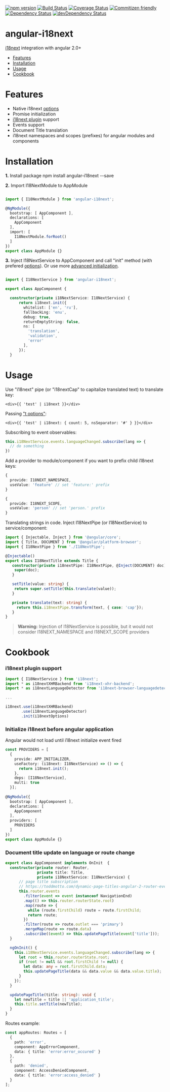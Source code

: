 [![npm version](https://badge.fury.io/js/angular-i18next.svg)](https://badge.fury.io/js/angular-i18next)
[![Build Status](https://travis-ci.org/Romanchuk/angular-i18next.svg?branch=master)](https://travis-ci.org/Romanchuk/angular-i18next)
[![Coverage Status](https://coveralls.io/repos/github/Romanchuk/angular-i18next/badge.svg?branch=master)](https://coveralls.io/github/Romanchuk/angular-i18next?branch=master)
[![Commitizen friendly](https://img.shields.io/badge/commitizen-friendly-brightgreen.svg)](http://commitizen.github.io/cz-cli/)
[![Dependency Status](https://david-dm.org/Romanchuk/angular-i18next.svg)](https://david-dm.org/Romanchuk/angular-i18next)
[![devDependency Status](https://david-dm.org/Romanchuk/angular-i18next/dev-status.svg)](https://david-dm.org/Romanchuk/angular-i18next?type=dev)

# angular-i18next
[i18next](http://i18next.com/) integration with angular 2.0+

 - [Features](#features)
 - [Installation](#installation)
 - [Usage](#usage)
 - [Cookbook](#cookbook)


# Features

- Native i18next [options](http://i18next.com/docs/options/#init-options)
- Promise initialization
- [i18next plugin](http://i18next.com/docs/ownplugin/) support 
- Events support
- Document Title translation
- i18next namespaces and scopes (prefixes) for angular modules and components

# Installation

**1.** Install package
    npm install angular-i18next --save

**2.** Import I18NextModule to AppModule

```typescript

import { I18NextModule } from 'angular-i18next';

@NgModule({
  bootstrap: [ AppComponent ],
  declarations: [   
    AppComponent
  ],
  import: [
    I18NextModule.forRoot()
  ]
})
export class AppModule {}

```
**3.** Inject I18NextService to AppComponent and call "init" method (with prefered [options]( http://i18next.com/docs/options/#init-options)). Or use more [advanced initialization](#initialize-i18next-before-angular-application).
```typescript

import { I18NextService } from 'angular-i18next';

export class AppComponent {

  constructor(private i18NextService: I18NextService) {
      return i18next.init({
        whitelist: ['en', 'ru'],
        fallbackLng: 'enu',
        debug: true,
        returnEmptyString: false,
        ns: [
          'translation',
          'validation',
          'error'          
        ],
      });
  }
```

# Usage

Use "i18next" pipe (or "i18nextCap" to capitalize translated text) to translate key:

    <div>{{ 'test' | i18next }}</div>

Passing ["t options"](http://i18next.com/docs/options/#t-options):

    <div>{{ 'test' | i18next: { count: 5, nsSeparator: '#' } }}</div>


Subscribing to event observables:
```typescript
this.i18NextService.events.languageChanged.subscribe(lang => {
  // do something
})
```

Add a provider to module/component if you want to prefix child i18next keys:
```typescript
{
  provide: I18NEXT_NAMESPACE,
  useValue: 'feature' // set 'feature:' prefix 
}
```
```typescript
{
  provide: I18NEXT_SCOPE,
  useValue: 'person' // set 'person.' prefix 
}
```

Translating strings in code. Inject I18NextPipe (or I18NextService) to service/component:
```typescript
import { Injectable, Inject } from '@angular/core';
import { Title, DOCUMENT } from '@angular/platform-browser';
import { I18NextPipe } from './I18NextPipe';

@Injectable()
export class I18NextTitle extends Title {
   constructor(private i18nextPipe: I18NextPipe, @Inject(DOCUMENT) doc) {
    super(doc);
   }

   setTitle(value: string) {
    return super.setTitle(this.translate(value));
   }

   private translate(text: string) {
     return this.i18nextPipe.transform(text, { case: 'cap'});
   }
}

```

> **Warning:** Injection of I18NextService is possible, but it would not consider I18NEXT_NAMESPACE and I18NEXT_SCOPE providers


# Cookbook

### i18next plugin support

```typescript
import { I18NextService } from 'i18next';
import * as i18nextXHRBackend from 'i18next-xhr-backend';
import * as i18nextLanguageDetector from 'i18next-browser-languagedetector';

...

i18next.use(i18nextXHRBackend)
       .use(i18nextLanguageDetector)
       .init(i18nextOptions)
```




### Initialize i18next before angular application
Angular would not load until i18next initialize event fired
```typescript
const PROVIDERS = [
  {
    provide: APP_INITIALIZER,
    useFactory: (i18next: I18NextService) => () => {
      return i18next.init();
    },
    deps: [I18NextService],
    multi: true
  }];
   
@NgModule({
  bootstrap: [ AppComponent ],
  declarations: [   
    AppComponent
  ],
  providers: [
    PROVIDERS
  ]
})
export class AppModule {}
```



### Document title update on language or route change


```typescript
export class AppComponent implements OnInit  {
  constructor(private router: Router,
              private title: Title,
              private i18NextService: I18NextService) {
      // page title subscription
      // https://toddmotto.com/dynamic-page-titles-angular-2-router-events#final-code
      this.router.events
        .filter(event => event instanceof NavigationEnd)
        .map(() => this.router.routerState.root)
        .map(route => {
          while (route.firstChild) route = route.firstChild;
          return route;
        })
        .filter(route => route.outlet === 'primary')
        .mergeMap(route => route.data)
        .subscribe((event) => this.updatePageTitle(event['title']));
  }

  ngOnInit() {
    this.i18NextService.events.languageChanged.subscribe(lang => {
      let root = this.router.routerState.root;
      if (root != null && root.firstChild != null) {
        let data: any = root.firstChild.data;
        this.updatePageTitle(data && data.value && data.value.title);
      }
    });
  }

  updatePageTitle(title: string): void {
    let newTitle = title || 'application_title';
    this.title.setTitle(newTitle);
  }
}
```
Routes example:
```typescript
const appRoutes: Routes = [
  { 
    path: 'error',
    component: AppErrorComponent,
    data: { title: 'error:error_occured' }
  },
  { 
    path: 'denied',
    component: AccessDeniedComponent,
    data: { title: 'error:access_denied' }
  }
];
```
